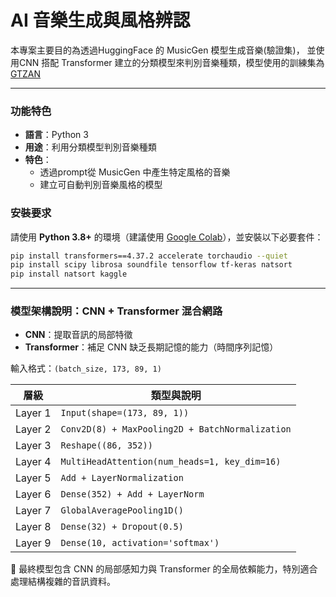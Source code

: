 # AI 音樂生成與風格辨認
本專案主要目的為透過HuggingFace 的 MusicGen 模型生成音樂(驗證集)， 並使用CNN 搭配 Transformer 建立的分類模型來判別音樂種類，模型使用的訓練集為[GTZAN](https://www.kaggle.com/datasets/andradaolteanu/gtzan-dataset-music-genre-classification)


---

### 功能特色
- **語言**：Python 3
- **用途**：利用分類模型判別音樂種類
- **特色**：
     - 透過prompt從 MusicGen 中產生特定風格的音樂
     - 建立可自動判別音樂風格的模型


### 安裝要求
請使用 **Python 3.8+** 的環境（建議使用 [Google Colab](https://colab.research.google.com/)），並安裝以下必要套件：
```bash
pip install transformers==4.37.2 accelerate torchaudio --quiet
pip install scipy librosa soundfile tensorflow tf-keras natsort
pip install natsort kaggle
```
---

### 模型架構說明：CNN + Transformer 混合網路

- **CNN**：提取音訊的局部特徵
- **Transformer**：補足 CNN 缺乏長期記憶的能力（時間序列記憶）

輸入格式：`(batch_size, 173, 89, 1)`

| 層級 | 類型與說明 |
|------|------------|
| Layer 1 | `Input(shape=(173, 89, 1))` |
| Layer 2 | `Conv2D(8) + MaxPooling2D + BatchNormalization` |
| Layer 3 | `Reshape((86, 352))`  |
| Layer 4 | `MultiHeadAttention(num_heads=1, key_dim=16)`|
| Layer 5 | `Add + LayerNormalization`|
| Layer 6 | `Dense(352) + Add + LayerNorm`|
| Layer 7 | `GlobalAveragePooling1D()`|
| Layer 8 | `Dense(32) + Dropout(0.5)`|
| Layer 9 | `Dense(10, activation='softmax')`|

📌 最終模型包含 CNN 的局部感知力與 Transformer 的全局依賴能力，特別適合處理結構複雜的音訊資料。
